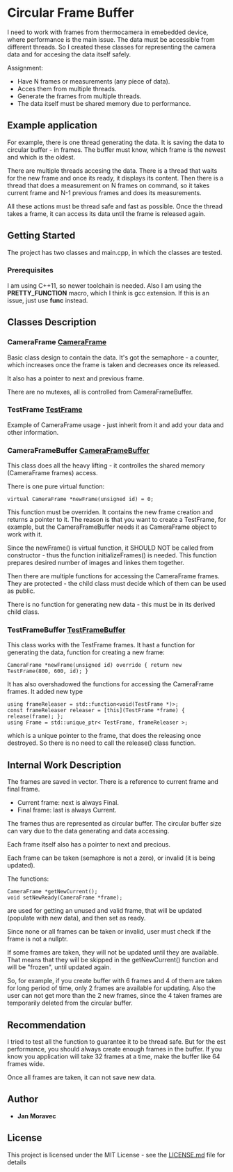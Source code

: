 # Circular Frame Buffer

I need to work with frames from thermocamera in emebedded device, where performance is the main issue. The data must be accessible from different threads. So I created these classes for representing the camera data and for accesing the data itself safely.

Assignment:
- Have N frames or measurements (any piece of data).
- Acces them from multiple threads.
- Generate the frames from multiple threads.
- The data itself must be shared memory due to performance.

## Example application

For example, there is one thread generating the data. It is saving the data to circular buffer - in frames. The buffer must know, which frame is the newest and which is the oldest.

There are multiple threads accesing the data. There is a thread that waits for the new frame and once its ready, it displays its content.
Then there is a thread that does a measurement on N frames on command, so it takes current frame and N-1 previous frames and does its measurements.

All these actions must be thread safe and fast as possible. Once the thread takes a frame, it can access its data until the frame is released again.

## Getting Started

The project has two classes and main.cpp, in which the classes are tested.

### Prerequisites

I am using C++11, so newer toolchain is needed. Also I am using the __PRETTY_FUNCTION__ macro, which I think is gcc extension. If this is an issue, just use __func__ instead.

## Classes Description

### CameraFrame [CameraFrame](library/frames/cameraframe.h)

Basic class design to contain the data. It's got the semaphore - a counter, which increases once the frame is taken and decreases once its released.

It also has a pointer to next and previous frame.

There are no mutexes, all is controlled from CameraFrameBuffer.

### TestFrame [TestFrame](library/test/testframe.h)

Example of CameraFrame usage - just inherit from it and add your data and other information.

### CameraFrameBuffer [CameraFrameBuffer](library/frames/cameraframebuffer.h)

This class does all the heavy lifting - it controlles the shared memory (CameraFrame frames) access.

There is one pure virtual function:
```
virtual CameraFrame *newFrame(unsigned id) = 0;
```
This function must be overriden. It contains the new frame creation and returns a pointer to it. The reason is that you want to create a TestFrame, for example, but the CameraFrameBuffer needs it as CameraFrame object to work with it.

Since the newFrame() is virtual function, it SHOULD NOT be called from constructor - thus the function initializeFrames() is needed. This function prepares desired number of images and linkes them together.

Then there are multiple functions for accessing the CameraFrame frames. They are protected - the child class must decide which of them can be used as public.

There is no function for generating new data - this must be in its derived child class.

### TestFrameBuffer [TestFrameBuffer](library/test/testframebuffer.h)

This class works with the TestFrame frames. It hast a function for generating the data, function for creating a new frame:
```
CameraFrame *newFrame(unsigned id) override { return new TestFrame(800, 600, id); }
```

It has also overshadowed the functions for accessing the CameraFrame frames. It added new type 
```
using frameReleaser = std::function<void(TestFrame *)>;
const frameReleaser releaser = [this](TestFrame *frame) { release(frame); };
using Frame = std::unique_ptr< TestFrame, frameReleaser >;
```

which is a unique pointer to the frame, that does the releasing once destroyed. So there is no need to call the release() class function.

## Internal Work Description

The frames are saved in vector. There is a reference to current frame and final frame. 
- Current frame: next is always Final.
- Final frame: last is always Current.

The frames thus are represented as circular buffer. The circular buffer size can vary due to the data generating and data accessing.

Each frame itself also has a pointer to next and precious.

Each frame can be taken (semaphore is not a zero), or invalid (it is being updated).

The functions:
```
CameraFrame *getNewCurrent();
void setNewReady(CameraFrame *frame);
```
are used for getting an unused and valid frame, that will be updated (populate with new data), and then set as ready.

Since none or all frames can be taken or invalid, user must check if the frame is not a nullptr.

If some frames are taken, they will not be updated until they are available. That means that they will be skipped in the getNewCurrent() function and will be "frozen", until updated again. 

So, for example, if you create buffer with 6 frames and 4 of them are taken for long period of time, only 2 frames are available for updating. Also the user can not get more than the 2 new frames, since the 4 taken frames are temporarily deleted from the circular buffer.

## Recommendation

I tried to test all the function to guarantee it to be thread safe. But for the est performance, you should always create enough frames in the buffer. If you know you application will take 32 frames at a time, make the buffer like 64 frames wide. 

Once all frames are taken, it can not save new data.

## Author

* **Jan Moravec**


## License

This project is licensed under the MIT License - see the [LICENSE.md](LICENSE.md) file for details
